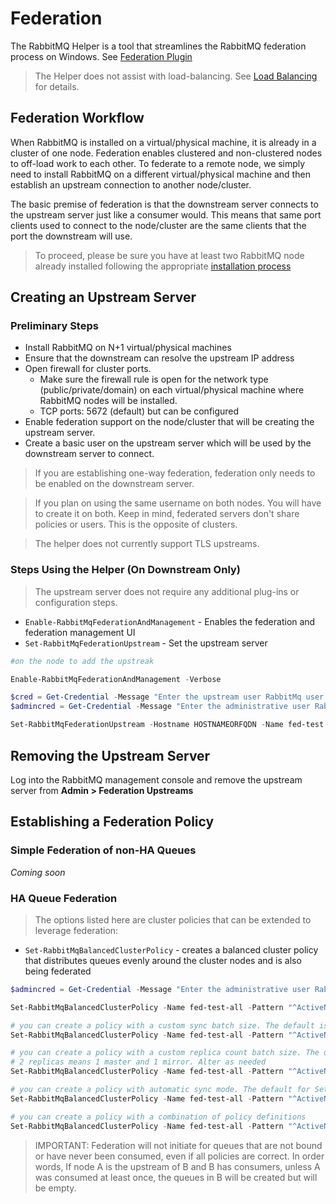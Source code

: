 [title]: # (Federation)
[tags]: # (rabbitmq,federation)
[priority]: # (700)

# Federation

The RabbitMQ Helper is a tool that streamlines the RabbitMQ federation process on Windows. See [Federation Plugin](https://www.rabbitmq.com/federation.html)

> The Helper does not assist with load-balancing. See [Load Balancing](../loadbalancing.md) for details.

## Federation Workflow

When RabbitMQ is installed on a virtual/physical machine, it is already in a cluster of one node. Federation enables clustered and non-clustered nodes to off-load work to each other. To federate to a remote node, we simply need to install RabbitMQ on a different virtual/physical machine and then establish an upstream connection to another node/cluster. 

The basic premise of federation is that the downstream server connects to the upstream server just like a consumer would. This means that same port clients used to connect to the node/cluster are the same clients that the port the downstream will use.

> To proceed, please be sure you have at least two RabbitMQ node already installed following the appropriate [installation process](../installation)

## Creating an Upstream Server

### Preliminary Steps
* Install RabbitMQ on N+1 virtual/physical machines
* Ensure that the downstream can resolve the upstream IP address
* Open firewall for cluster ports. 
    * Make sure the firewall rule is open for the network type (public/private/domain) on each virtual/physical machine where RabbitMQ nodes will be installed.
    * TCP ports: 5672 (default) but can be configured
* Enable federation support on the node/cluster that will be creating the upstream server.
* Create a basic user on the upstream server which will be used by the downstream server to connect.

> If you are establishing one-way federation, federation only needs to be enabled on the downstream server.

> If you plan on using the same username on both nodes. You will have to create it on both. Keep in mind, federated servers don't share policies or users. This is the opposite of clusters.

> The helper does not currently support TLS upstreams.



### Steps Using the Helper (On Downstream Only)

> The upstream server does not require any additional plug-ins or configuration steps.

* ```Enable-RabbitMqFederationAndManagement``` - Enables the federation and federation management UI 
* ```Set-RabbitMqFederationUpstream``` - Set the upstream server

```powershell
#on the node to add the upstreak

Enable-RabbitMqFederationAndManagement -Verbose

$cred = Get-Credential -Message "Enter the upstream user RabbitMq user username and password";
$admincred = Get-Credential -Message "Enter the administrative user RabbitMq user username and password";

Set-RabbitMqFederationUpstream -Hostname HOSTNAMEORFQDN -Name fed-test -Credential $cred -AdminCredential $admincred -FirewallConfigured -Verbose
```

## Removing the Upstream Server

Log into the RabbitMQ management console and remove the upstream server from **Admin > Federation Upstreams**

## Establishing a Federation Policy

### Simple Federation of non-HA Queues

*Coming soon*

### HA Queue Federation

> The options listed here are cluster policies that can be extended to leverage federation:

* ```Set-RabbitMqBalancedClusterPolicy``` - creates a balanced cluster policy that distributes queues evenly around the cluster nodes and is also being federated

```powershell
$admincred = Get-Credential -Message "Enter the administrative user RabbitMq user username and password";

Set-RabbitMqBalancedClusterPolicy -Name fed-test-all -Pattern "^ActiveNonSslRabbitMq\:.*" -AdminCredential $admincred -IncludeInFederation

# you can create a policy with a custom sync batch size. The default is 400 for Set-RabbitMqBalancedClusterPolicy because Thycotic products have a worst case scenario size for messages to be at 256KB. When a sync message is generated 256*400 = 100MB. Larger sync message can cause fragementation if there is latency or network connection drops between cluster node. Alter as needed
Set-RabbitMqBalancedClusterPolicy -Name fed-test-all -Pattern "^ActiveNonSslRabbitMq:" -AdminCredential $admincred -SyncBatchSize 100 -IncludeInFederation

# you can create a policy with a custom replica count batch size. The default is 2 for Set-RabbitMqBalancedClusterPolicy because anything higher puts strain on the cluster. 
# 2 replicas means 1 master and 1 mirror. Alter as needed
Set-RabbitMqBalancedClusterPolicy -Name fed-test-all -Pattern "^ActiveNonSslRabbitMq:" -AdminCredential $admincred -QueueReplicaCount 3 -IncludeInFederation

# you can create a policy with automatic sync mode. The default for Set-RabbitMqBalancedClusterPolicy is manual to avoid forcing a queue to automatically synchronize when a new mirror joins.
Set-RabbitMqBalancedClusterPolicy -Name fed-test-all -Pattern "^ActiveNonSslRabbitMq:" -AdminCredential $admincred -AutomaticSyncMode -IncludeInFederation

# you can create a policy with a combination of policy definitions
Set-RabbitMqBalancedClusterPolicy -Name fed-test-all -Pattern "^ActiveNonSslRabbitMq:" -AdminCredential $admincred -SyncBatchSize 100 -QueueReplicaCount 3 -AutomaticSyncMode -IncludeInFederation

```

> IMPORTANT: Federation will not initiate for queues that are not bound or have never been consumed, even if all policies are correct. In order words, If node A is the upstream of B and B has consumers, unless A was consumed at least once, the queues in B will be created but will be empty.
